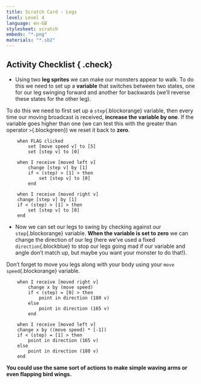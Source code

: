 ```yaml
---
title: Scratch Card - Legs
level: Level 4
language: en-GB
stylesheet: scratch
embeds: "*.png"
materials: "*.sb2"
---
```


## Activity Checklist { .check}

+ Using two **leg sprites** we can make our monsters appear to walk. To do this we need to set up a **variable** that switches between two states, one for our leg swinging forward and another for backwards (we’ll reverse these states for the other leg).

To do this we need to first set up a `step`{.blockorange} variable, then every time our moving broadcast is received, **increase the variable by one**. If the variable goes higher than one (we can test this with the greater than operator `>`{.blockgreen}) we reset it back to **zero**.

```blocks
	when FLAG clicked
		set [move speed v] to [5]
		set [step v] to [0]

	when I receive [moved left v]
		change [step v] by [1]
		if < (step) > [1] > then
			set [step v] to [0]
		end

	when I receive [moved right v]
	change [step v] by [1]
	if < (step) > [1] > then
		set [step v] to [0]
	end
```
+ Now we can set our legs to swing by checking against our `step`{.blockorange} variable. **When the variable is set to zero** we can change the direction of our leg (here we’ve used a fixed `direction`{.blockblue} to stop our legs going mad if our variable and angle don’t match up, but maybe you want your monster to do that!).

Don’t forget to move you legs along with your body using your `move speed`{.blockorange} variable.

```blocks
	when I receive [moved right v]
		change x by (move speed)
		if < (step) = [0] > then
			point in direction (180 v)
		else
			point in direction (165 v)
		end

	when I receive [moved left v]
	change x by ((move speed) * [-1])
	if < (step) = [1] > then
		point in direction (165 v)
	else
		point in direction (180 v)
	end
```

**You could use the same sort of actions to make simple waving arms or even flapping bird wings.**

